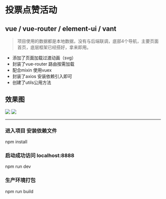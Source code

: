 # 投票点赞活动 #

## vue / vue-router / element-ui / vant ##

> 项目使用的数据都是本地数据，没有与后端联调，底部4个导航，主要页面首页，底层框架已经搭好，拿来即用。


- 添加了页面加载过渡动画（svg）
- 封装了vue-router 路由按需加载
- 配合mixin 使用vuex
- 封装了axios 安装依赖引入即可
- 创建了utils公用方法

## 效果图

![](http://49.235.173.225/images/index.png)
![](http://49.235.173.225/images/index2.png)

----------

### 进入项目 安装依赖文件
npm install

### 启动成功访问 localhost:8888
npm run dev

### 生产环境打包
npm run build